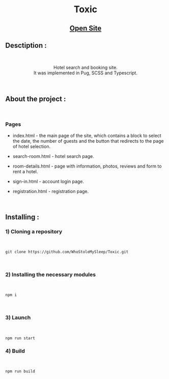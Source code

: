 <h1 align="center">Toxic</h1>
<h2 align="center">

[Open Site](https://whostolemysleep.github.io/Toxic/)

</h2>

## Desctiption :

<br>
<p align="center">
Hotel search and booking site.
<br>
It was implemented in Pug, SCSS and Typescript.
</p>

<br>

## About the project :

<br>

### Pages
- index.html - the main page of the site, which contains a block to select the date, the number of guests and the button that redirects to the page of hotel selection.

- search-room.html - hotel search page.

- room-details.html - page with information, photos, reviews and form to rent a hotel.

- sign-in.html - account login page.

- registration.html - registration page. 

<br>

## Installing :

### 1) Cloning a repository

<br>

```
git clone https://github.com/WhoStoleMySleep/Toxic.git
```

<br>

### 2) Installing the necessary modules

<br>

```
npm i
```

<br>

### 3) Launch

<br>

```
npm run start
```

### 4) Build

<br>

```
npm run build
```
